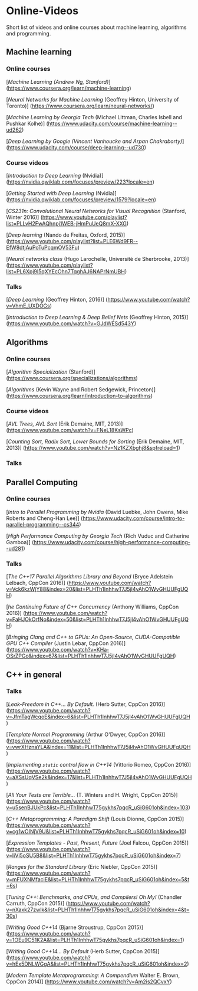 # Online-Videos
Short list of videos and online courses about machine learning, algorithms and programming.


## Machine learning

### Online courses

[*Machine Learning (Andrew Ng, Stanford)*]
(https://www.coursera.org/learn/machine-learning)

[*Neural Networks for Machine Learning* (Geoffrey Hinton, University of Toronto)]
(https://www.coursera.org/learn/neural-networks/)

[*Machine Learning by Georgia Tech* (Michael Littman, Charles Isbell and Pushkar Kolhe)]
(https://www.udacity.com/course/machine-learning--ud262)

[*Deep Learning by Google (Vincent Vanhoucke and Arpan Chakraborty)*]
(https://www.udacity.com/course/deep-learning--ud730)

### Course videos

[*Introduction to Deep Learning* (Nvidia)]
(https://nvidia.qwiklab.com/focuses/preview/223?locale=en)

[*Getting Started with Deep Learning* (Nvidia)]
(https://nvidia.qwiklab.com/focuses/preview/1579?locale=en)

[*CS231n: Convolutional Neural Networks for Visual Recognition* (Stanford, Winter 2016)]
(https://www.youtube.com/playlist?list=PLLvH2FwAQhnpj1WEB-jHmPuUeQ8mX-XXG)

[*Deep learning* (Nando de Freitas, Oxford, 2015)]
(https://www.youtube.com/playlist?list=PLE6Wd9FR--EfW8dtjAuPoTuPcqmOV53Fu)

[*Neural networks class* (Hugo Larochelle, Université de Sherbrooke, 2013)]
(https://www.youtube.com/playlist?list=PL6Xpj9I5qXYEcOhn7TqghAJ6NAPrNmUBH)

### Talks

[*Deep Learning* (Geoffrey Hinton, 2016)]
(https://www.youtube.com/watch?v=VhmE_UXDOGs)

[*Introduction to Deep Learning & Deep Belief Nets* (Geoffrey Hinton, 2015)]
(https://www.youtube.com/watch?v=GJdWESd543Y)


## Algorithms

### Online courses

[*Algorithm Specialization* (Stanford)]
(https://www.coursera.org/specializations/algorithms)

[*Algorithms* (Kevin Wayne and Robert Sedgewick, Princeton)]
(https://www.coursera.org/learn/introduction-to-algorithms)

### Course videos

[*AVL Trees, AVL Sort* (Erik Demaine, MIT, 2013)]
(https://www.youtube.com/watch?v=FNeL18KsWPc)

[*Counting Sort, Radix Sort, Lower Bounds for Sorting* (Erik Demaine, MIT, 2013)]
(https://www.youtube.com/watch?v=Nz1KZXbghj8&spfreload=1)

### Talks


## Parallel Computing 

### Online courses

[*Intro to Parallel Programming by Nvidia* (David Luebke, John Owens, Mike Roberts and Cheng-Han Lee)]
(https://www.udacity.com/course/intro-to-parallel-programming--cs344)

[*High Performance Computing by Georgia Tech* (Rich Vuduc and Catherine Gamboa)]
(https://www.udacity.com/course/high-performance-computing--ud281)

<!---
### Course videos
-->

### Talks

[*The C++17 Parallel Algorithms Library and Beyond* (Bryce Adelstein Lelbach, CppCon 2016)]
(https://www.youtube.com/watch?v=Vck6kzWjY88&index=20&list=PLHTh1InhhwT7J5jl4vAhO1WvGHUUFgUQH)

[*he Continuing Future of C++ Concurrency* (Anthony Williams, CppCon 2016)]
(https://www.youtube.com/watch?v=FaHJOkOrfNo&index=50&list=PLHTh1InhhwT7J5jl4vAhO1WvGHUUFgUQH)

[*Bringing Clang and C++ to GPUs: An Open-Source, CUDA-Compatible GPU C++ Compiler* (Justin Lebar, CppCon 2016)]
(https://www.youtube.com/watch?v=KHa-OSrZPGo&index=67&list=PLHTh1InhhwT7J5jl4vAhO1WvGHUUFgUQH)


## C++ in general

<!---
### Online courses
### Course videos
-->

### Talks

[*Leak-Freedom in C++... By Default.* (Herb Sutter, CppCon 2016)] 
(https://www.youtube.com/watch?v=JfmTagWcqoE&index=6&list=PLHTh1InhhwT7J5jl4vAhO1WvGHUUFgUQH)

[*Template Normal Programming* (Arthur O'Dwyer, CppCon 2016)]
(https://www.youtube.com/watch?v=vwrXHznaYLA&index=11&list=PLHTh1InhhwT7J5jl4vAhO1WvGHUUFgUQH)

[*Implementing `static` control flow in C++14* (Vittorio Romeo, CppCon 2016)]
(https://www.youtube.com/watch?v=aXSsUqVSe2k&index=17&list=PLHTh1InhhwT7J5jl4vAhO1WvGHUUFgUQH)

[*All Your Tests are Terrible...* (T. Winters and H. Wright, CppCon 2015)] 
(https://www.youtube.com/watch?v=u5senBJUkPc&list=PLHTh1InhhwT75gykhs7pqcR_uSiG601oh&index=103)

[*C++ Metaprogramming: A Paradigm Shift* (Louis Dionne, CppCon 2015)]
(https://www.youtube.com/watch?v=cg1wOINjV9U&list=PLHTh1InhhwT75gykhs7pqcR_uSiG601oh&index=10)

[*Expression Templates - Past, Present, Future* (Joel Falcou, CppCon 2015)] 
(https://www.youtube.com/watch?v=IiVl5oSU5B8&list=PLHTh1InhhwT75gykhs7pqcR_uSiG601oh&index=7)

[*Ranges for the Standard Library* (Eric Niebler, CppCon 2015)] 
(https://www.youtube.com/watch?v=mFUXNMfaciE&list=PLHTh1InhhwT75gykhs7pqcR_uSiG601oh&index=5&t=6s)

[*Tuning C++: Benchmarks, and CPUs, and Compilers! Oh My!* (Chandler Carruth, CppCon 2015)]
(https://www.youtube.com/watch?v=nXaxk27zwlk&list=PLHTh1InhhwT75gykhs7pqcR_uSiG601oh&index=4&t=30s)

[*Writing Good C++14* (Bjarne Stroustrup, CppCon 2015)]
(https://www.youtube.com/watch?v=1OEu9C51K2A&list=PLHTh1InhhwT75gykhs7pqcR_uSiG601oh&index=1)

[*Writing Good C++14... By Default* (Herb Sutter, CppCon 2015)]
(https://www.youtube.com/watch?v=hEx5DNLWGgA&list=PLHTh1InhhwT75gykhs7pqcR_uSiG601oh&index=2)

[*Modern Template Metaprogramming: A Compendium* Walter E. Brown, CppCon 2014)]
(https://www.youtube.com/watch?v=Am2is2QCvxY)

<!---

[**()]
()

### Online courses
### Course videos
### Talks
-->




